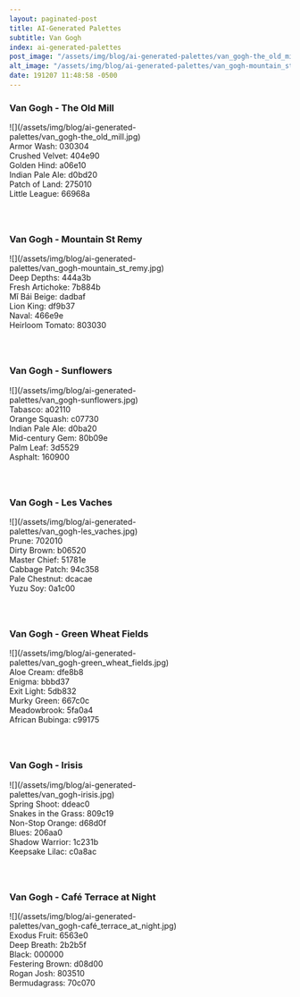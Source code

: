 ```yaml
---
layout: paginated-post
title: AI-Generated Palettes
subtitle: Van Gogh
index: ai-generated-palettes
post_image: "/assets/img/blog/ai-generated-palettes/van_gogh-the_old_mill.jpg"
alt_image: "/assets/img/blog/ai-generated-palettes/van_gogh-mountain_st_remy.jpg"
date: 191207 11:48:58 -0500
---
```


<style>
div.palette-image {
  display: inline-block;
  width: 70%;
  max-width: 100%;
}

div.palette-colors {
  display: inline-block;
  width: auto;
  min-width: 100px;
  margin-bottom: 40px;
}
</style>

### Van Gogh - The Old Mill
<div class="palette-image" markdown="span">![](/assets/img/blog/ai-generated-palettes/van_gogh-the_old_mill.jpg)</div>
<div class="palette-colors">Armor Wash: 030304<br>Crushed Velvet: 404e90<br>Golden Hind: a06e10<br>Indian Pale Ale: d0bd20<br>Patch of Land: 275010<br>Little League: 66968a</div>


### Van Gogh - Mountain St Remy
<div class="palette-image" markdown="span">![](/assets/img/blog/ai-generated-palettes/van_gogh-mountain_st_remy.jpg)</div>
<div class="palette-colors">Deep Depths: 444a3b<br>Fresh Artichoke: 7b884b<br>Mǐ Bái Beige: dadbaf<br>Lion King: df9b37<br>Naval: 466e9e<br>Heirloom Tomato: 803030</div>


### Van Gogh - Sunflowers
<div class="palette-image" markdown="span">![](/assets/img/blog/ai-generated-palettes/van_gogh-sunflowers.jpg)</div>
<div class="palette-colors">Tabasco: a02110<br>Orange Squash: c07730<br>Indian Pale Ale: d0ba20<br>Mid-century Gem: 80b09e<br>Palm Leaf: 3d5529<br>Asphalt: 160900</div>


### Van Gogh - Les Vaches
<div class="palette-image" markdown="span">![](/assets/img/blog/ai-generated-palettes/van_gogh-les_vaches.jpg)</div>
<div class="palette-colors">Prune: 702010<br>Dirty Brown: b06520<br>Master Chief: 51781e<br>Cabbage Patch: 94c358<br>Pale Chestnut: dcacae<br>Yuzu Soy: 0a1c00</div>


### Van Gogh - Green Wheat Fields
<div class="palette-image" markdown="span">![](/assets/img/blog/ai-generated-palettes/van_gogh-green_wheat_fields.jpg)</div>
<div class="palette-colors">Aloe Cream: dfe8b8<br>Enigma: bbbd37<br>Exit Light: 5db832<br>Murky Green: 667c0c<br>Meadowbrook: 5fa0a4<br>African Bubinga: c99175</div>


### Van Gogh - Irisis
<div class="palette-image" markdown="span">![](/assets/img/blog/ai-generated-palettes/van_gogh-irisis.jpg)</div>
<div class="palette-colors">Spring Shoot: ddeac0<br>Snakes in the Grass: 809c19<br>Non-Stop Orange: d68d0f<br>Blues: 206aa0<br>Shadow Warrior: 1c231b<br>Keepsake Lilac: c0a8ac</div>


### Van Gogh - Café Terrace at Night
<div class="palette-image" markdown="span">![](/assets/img/blog/ai-generated-palettes/van_gogh-café_terrace_at_night.jpg)</div>
<div class="palette-colors">Exodus Fruit: 6563e0<br>Deep Breath: 2b2b5f<br>Black: 000000<br>Festering Brown: d08d00<br>Rogan Josh: 803510<br>Bermudagrass: 70c070</div>

